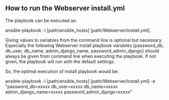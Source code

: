 How to run the Webserver install.yml
--

The playbook can be executed as:

ansible-playbook -i [path/ansible_hosts] [path/Webserver/install.yml].

Giving values to variables from the command line is optional but necessary. Especially the following Webserver install playbook variables [password_db, db_user, db_name, admin_django_name, password_admin_django] should always be given from command line when executing the playbook. If not given, the playbook will run with the default settings.

So, the optimal execution of install playbook would be:

ansible-playbook -i [path/ansible_hosts] [path/Webserver/install.yml] -e "password_db=xxxxx db_user=xxxxx db_name=xxxxx admin_django_name=xxxxx password_admin_django=xxxxx"

